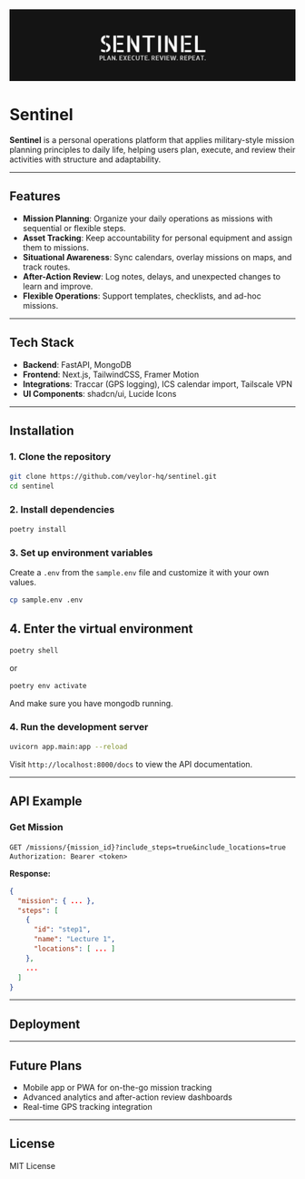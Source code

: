 <picture>
  <source media="(prefers-color-scheme: dark)" srcset=".github/sentinel_banner.png">
  <img alt="Sentinel logo" src=".github/sentinel_banner.png">
</picture>

# Sentinel

**Sentinel** is a personal operations platform that applies military-style mission planning principles to daily life, helping users plan, execute, and review their activities with structure and adaptability.

---

## Features

* **Mission Planning**: Organize your daily operations as missions with sequential or flexible steps.
* **Asset Tracking**: Keep accountability for personal equipment and assign them to missions.
* **Situational Awareness**: Sync calendars, overlay missions on maps, and track routes.
* **After-Action Review**: Log notes, delays, and unexpected changes to learn and improve.
* **Flexible Operations**: Support templates, checklists, and ad-hoc missions.

---

## Tech Stack

* **Backend**: FastAPI, MongoDB
* **Frontend**: Next.js, TailwindCSS, Framer Motion
* **Integrations**: Traccar (GPS logging), ICS calendar import, Tailscale VPN
* **UI Components**: shadcn/ui, Lucide Icons

---

## Installation

### 1. Clone the repository

```bash
git clone https://github.com/veylor-hq/sentinel.git
cd sentinel
```

### 2. Install dependencies

```bash
poetry install

```

### 3. Set up environment variables
Create a `.env` from the `sample.env` file and customize it with your own values.  
```bash
cp sample.env .env
```

## 4. Enter the virtual environment  

```bash
poetry shell
```  
or  
```bash
poetry env activate
```   
And make sure you have mongodb running.  

### 4. Run the development server

```bash
uvicorn app.main:app --reload
```

Visit `http://localhost:8000/docs` to view the API documentation.

---

## API Example

### Get Mission

```http
GET /missions/{mission_id}?include_steps=true&include_locations=true
Authorization: Bearer <token>
```

**Response:**

```json
{
  "mission": { ... },
  "steps": [
    {
      "id": "step1",
      "name": "Lecture 1",
      "locations": [ ... ]
    },
    ...
  ]
}
```

---

## Deployment


---

## Future Plans

* Mobile app or PWA for on-the-go mission tracking
* Advanced analytics and after-action review dashboards
* Real-time GPS tracking integration

---

## License

MIT License
